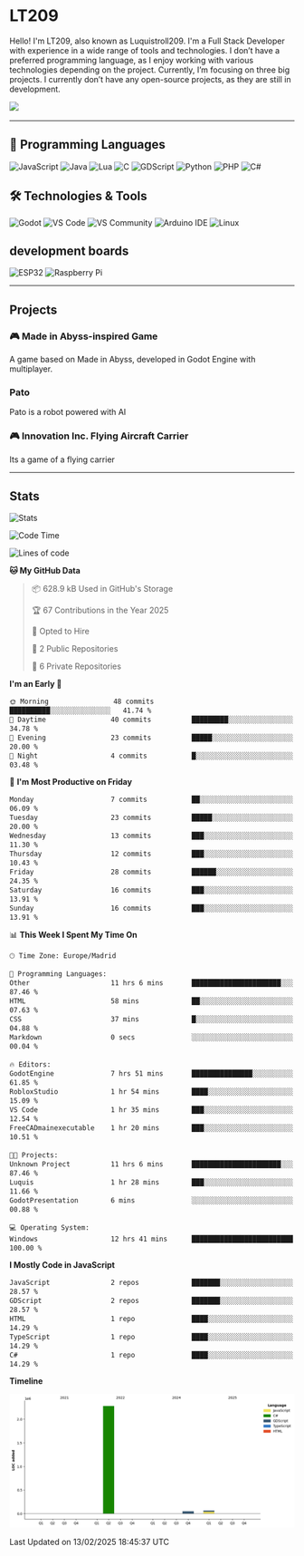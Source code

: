 # LT209

Hello! I'm LT209, also known as Luquistroll209. I'm a Full Stack Developer with experience in a wide range of tools and technologies. I don’t have a preferred programming language, as I enjoy working with various technologies depending on the project. Currently, I’m focusing on three big projects. I currently don’t have any open-source projects, as they are still in development.

![](https://komarev.com/ghpvc/?username=Luquistroll2095&color=blueviolet)

---
## 🚀 Programming Languages

![JavaScript](https://img.shields.io/badge/JavaScript-F7DF1E?style=for-the-square&logo=javascript&logoColor=black)
![Java](https://img.shields.io/badge/Java-EA2D2E?style=for-the-square&logo=java&logoColor=white)
![Lua](https://img.shields.io/badge/Lua-2C2D72?style=for-the-square&logo=lua&logoColor=white)
![C](https://img.shields.io/badge/C-00599C?style=for-the-square&logo=c&logoColor=white)
![GDScript](https://img.shields.io/badge/GDScript-478CBF?style=for-the-square&logo=godotengine&logoColor=white)
![Python](https://img.shields.io/badge/Python-3776AB?style=for-the-square&logo=python&logoColor=white)
![PHP](https://img.shields.io/badge/PHP-777BB4?style=for-the-square&logo=php&logoColor=white)
![C#](https://img.shields.io/badge/C%23-239120?style=for-the-square&logo=csharp&logoColor=white)

## 🛠️ Technologies & Tools

![Godot](https://img.shields.io/badge/Godot-478CBF?style=for-the-square&logo=godotengine&logoColor=white)
![VS Code](https://img.shields.io/badge/VS%20Code-007ACC?style=for-the-square&logo=visualstudiocode&logoColor=white)
![VS Community](https://img.shields.io/badge/VS%20Community-5C2D91?style=for-the-square&logo=visualstudio&logoColor=white)
![Arduino IDE](https://img.shields.io/badge/Arduino_IDE-00979D?style=for-the-square&logo=arduino&logoColor=white)
![Linux](https://img.shields.io/badge/Linux-FCC624?style=for-the-square&logo=linux&logoColor=black)

## development boards

![ESP32](https://img.shields.io/badge/ESP32-000000?style=for-the-square&logo=esphome&logoColor=white)
![Raspberry Pi](https://img.shields.io/badge/Raspberry_Pi-C51A4A?style=for-the-square&logo=raspberrypi&logoColor=white)



---
## Projects

### 🎮 Made in Abyss-inspired Game
A game based on Made in Abyss, developed in Godot Engine with multiplayer.

### Pato
Pato is a robot powered with AI

### 🎮 Innovation Inc. Flying Aircraft Carrier
Its a game of a flying carrier 

---
## Stats

![Stats](https://github-readme-stats.vercel.app/api?username=Luquistroll209&show_icons=true&theme=radical)

<!--START_SECTION:waka-->
![Code Time](http://img.shields.io/badge/Code%20Time-34%20hrs%2015%20mins-blue)

![Lines of code](https://img.shields.io/badge/From%20Hello%20World%20I%27ve%20Written-2.4%20million%20lines%20of%20code-blue)

**🐱 My GitHub Data** 

> 📦 628.9 kB Used in GitHub's Storage 
 > 
> 🏆 67 Contributions in the Year 2025
 > 
> 💼 Opted to Hire
 > 
> 📜 2 Public Repositories 
 > 
> 🔑 6 Private Repositories 
 > 
**I'm an Early 🐤** 

```text
🌞 Morning                48 commits          ██████████░░░░░░░░░░░░░░░   41.74 % 
🌆 Daytime                40 commits          █████████░░░░░░░░░░░░░░░░   34.78 % 
🌃 Evening                23 commits          █████░░░░░░░░░░░░░░░░░░░░   20.00 % 
🌙 Night                  4 commits           █░░░░░░░░░░░░░░░░░░░░░░░░   03.48 % 
```
📅 **I'm Most Productive on Friday** 

```text
Monday                   7 commits           ██░░░░░░░░░░░░░░░░░░░░░░░   06.09 % 
Tuesday                  23 commits          █████░░░░░░░░░░░░░░░░░░░░   20.00 % 
Wednesday                13 commits          ███░░░░░░░░░░░░░░░░░░░░░░   11.30 % 
Thursday                 12 commits          ███░░░░░░░░░░░░░░░░░░░░░░   10.43 % 
Friday                   28 commits          ██████░░░░░░░░░░░░░░░░░░░   24.35 % 
Saturday                 16 commits          ███░░░░░░░░░░░░░░░░░░░░░░   13.91 % 
Sunday                   16 commits          ███░░░░░░░░░░░░░░░░░░░░░░   13.91 % 
```


📊 **This Week I Spent My Time On** 

```text
🕑︎ Time Zone: Europe/Madrid

💬 Programming Languages: 
Other                    11 hrs 6 mins       ██████████████████████░░░   87.46 % 
HTML                     58 mins             ██░░░░░░░░░░░░░░░░░░░░░░░   07.63 % 
CSS                      37 mins             █░░░░░░░░░░░░░░░░░░░░░░░░   04.88 % 
Markdown                 0 secs              ░░░░░░░░░░░░░░░░░░░░░░░░░   00.04 % 

🔥 Editors: 
GodotEngine              7 hrs 51 mins       ███████████████░░░░░░░░░░   61.85 % 
RobloxStudio             1 hr 54 mins        ████░░░░░░░░░░░░░░░░░░░░░   15.09 % 
VS Code                  1 hr 35 mins        ███░░░░░░░░░░░░░░░░░░░░░░   12.54 % 
FreeCADmainexecutable    1 hr 20 mins        ███░░░░░░░░░░░░░░░░░░░░░░   10.51 % 

🐱‍💻 Projects: 
Unknown Project          11 hrs 6 mins       ██████████████████████░░░   87.46 % 
Luquis                   1 hr 28 mins        ███░░░░░░░░░░░░░░░░░░░░░░   11.66 % 
GodotPresentation        6 mins              ░░░░░░░░░░░░░░░░░░░░░░░░░   00.88 % 

💻 Operating System: 
Windows                  12 hrs 41 mins      █████████████████████████   100.00 % 
```

**I Mostly Code in JavaScript** 

```text
JavaScript               2 repos             ███████░░░░░░░░░░░░░░░░░░   28.57 % 
GDScript                 2 repos             ███████░░░░░░░░░░░░░░░░░░   28.57 % 
HTML                     1 repo              ████░░░░░░░░░░░░░░░░░░░░░   14.29 % 
TypeScript               1 repo              ████░░░░░░░░░░░░░░░░░░░░░   14.29 % 
C#                       1 repo              ████░░░░░░░░░░░░░░░░░░░░░   14.29 % 
```



**Timeline**

![Lines of Code chart](https://raw.githubusercontent.com/Luquistroll209/Luquistroll209/main/assets/bar_graph.png)


 Last Updated on 13/02/2025 18:45:37 UTC
<!--END_SECTION:waka-->

